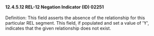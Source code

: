 #### 12.4.5.12 REL-12 Negation Indicator (ID) 02251

Definition: This field asserts the absence of the relationship for this particular REL segment. This field, if populated and set a value of 'Y', indicates that the given relationship does not exist.
